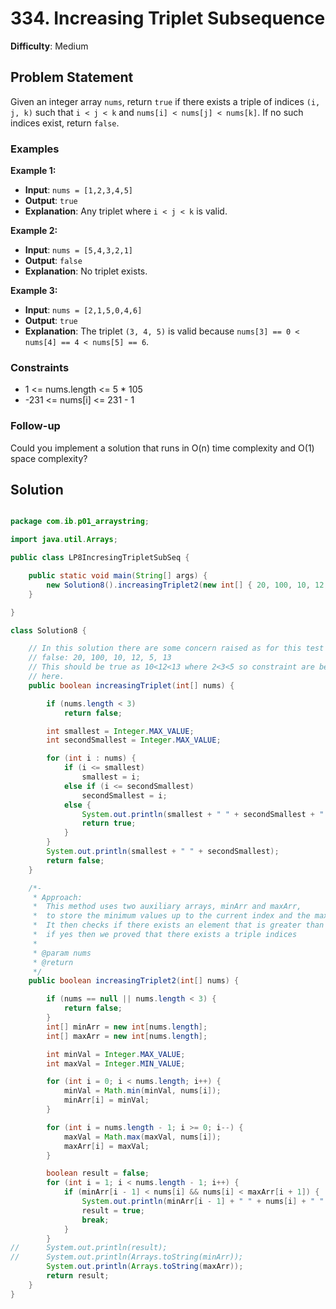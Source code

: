 # 334. Increasing Triplet Subsequence

**Difficulty**: Medium

## Problem Statement
Given an integer array `nums`, return `true` if there exists a triple of indices `(i, j, k)` such that `i < j < k` and `nums[i] < nums[j] < nums[k]`. If no such indices exist, return `false`.

### Examples

**Example 1:**
- **Input**: `nums = [1,2,3,4,5]`
- **Output**: `true`
- **Explanation**: Any triplet where `i < j < k` is valid.

**Example 2:**
- **Input**: `nums = [5,4,3,2,1]`
- **Output**: `false`
- **Explanation**: No triplet exists.

**Example 3:**
- **Input**: `nums = [2,1,5,0,4,6]`
- **Output**: `true`
- **Explanation**: The triplet `(3, 4, 5)` is valid because `nums[3] == 0 < nums[4] == 4 < nums[5] == 6`.

### Constraints
- 1 <= nums.length <= 5 * 105
- -231 <= nums[i] <= 231 - 1

### Follow-up
Could you implement a solution that runs in O(n) time complexity and O(1) space complexity?

## Solution

```java

package com.ib.p01_arraystring;

import java.util.Arrays;

public class LP8IncresingTripletSubSeq {

	public static void main(String[] args) {
		new Solution8().increasingTriplet2(new int[] { 20, 100, 10, 12, 5, 13, 14, 12 });
	}

}

class Solution8 {

	// In this solution there are some concern raised as for this test case it is
	// false: 20, 100, 10, 12, 5, 13
	// This should be true as 10<12<13 where 2<3<5 so constraint are being followed
	// here.
	public boolean increasingTriplet(int[] nums) {

		if (nums.length < 3)
			return false;

		int smallest = Integer.MAX_VALUE;
		int secondSmallest = Integer.MAX_VALUE;

		for (int i : nums) {
			if (i <= smallest)
				smallest = i;
			else if (i <= secondSmallest)
				secondSmallest = i;
			else {
				System.out.println(smallest + " " + secondSmallest + " " + " " + i);
				return true;
			}
		}
		System.out.println(smallest + " " + secondSmallest);
		return false;
	}

	/*-
	 * Approach: 
	 * 	This method uses two auxiliary arrays, minArr and maxArr,
	 *  to store the minimum values up to the current index and the maximum values from the current index to the end
	 *  It then checks if there exists an element that is greater than all previous minimums and less than all subsequent maximums.
	 * 	if yes then we proved that there exists a triple indices
	 *  
	 * @param nums
	 * @return
	 */
	public boolean increasingTriplet2(int[] nums) {

		if (nums == null || nums.length < 3) {
			return false;
		}
		int[] minArr = new int[nums.length];
		int[] maxArr = new int[nums.length];

		int minVal = Integer.MAX_VALUE;
		int maxVal = Integer.MIN_VALUE;

		for (int i = 0; i < nums.length; i++) {
			minVal = Math.min(minVal, nums[i]);
			minArr[i] = minVal;
		}

		for (int i = nums.length - 1; i >= 0; i--) {
			maxVal = Math.max(maxVal, nums[i]);
			maxArr[i] = maxVal;
		}

		boolean result = false;
		for (int i = 1; i < nums.length - 1; i++) {
			if (minArr[i - 1] < nums[i] && nums[i] < maxArr[i + 1]) {
				System.out.println(minArr[i - 1] + " " + nums[i] + " " + maxArr[i + 1]);
				result = true;
				break;
			}
		}
//		System.out.println(result);
//		System.out.println(Arrays.toString(minArr));
		System.out.println(Arrays.toString(maxArr));
		return result;
	}
}
